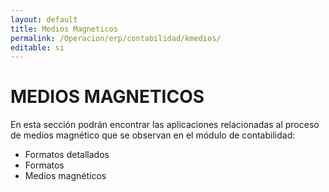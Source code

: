 ```yaml
---
layout: default
title: Medios Magneticos
permalink: /Operacion/erp/contabilidad/kmedios/
editable: si
---
```


# MEDIOS MAGNETICOS

En esta sección podrán encontrar las aplicaciones relacionadas al proceso de medios magnético que se observan en el módulo de contabilidad:

- Formatos detallados
- Formatos
- Medios magnéticos
